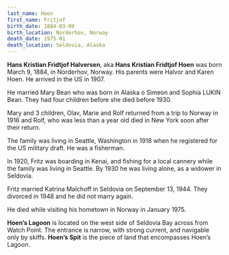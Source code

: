 ```yaml
---
last_name: Hoen
first_name: Fritjof
birth_date: 1884-03-09
birth_location: Norderhov, Norway
death_date: 1975-01
death_location: Seldovia, Alaska
---
```

**Hans Kristian Fridtjof Halversen**, aka **Hans Kristian Fridtjof Hoen** was born March 9, 1884, in Norderhov, Norway.  His parents were Halvor and Karen Hoen. He arrived in the US in 1907.  

He married Mary Bean who was born in Alaska o Simeon and Sophia LUKIN Bean. They had four children before she died before 1930.

Mary and 3 children, Olav, Marie and Rolf returned from a trip to Norway in 1916 and Rolf, who was less than a year old died in New York soon after their return.

The family was living in Seattle, Washington in 1918 when he registered for the US military draft.  He was a fisherman. 

In 1920, Fritz was boarding in Kenai, and fishing for a local cannery while the family was living in Seattle.  By 1930 he was living alone, as a widower in Seldovia.

Fritz married Katrina Malchoff in Seldovia on September 13, 1944. They divorced in 1948 and he did not marry again.  

He died while visiting his hometown in Norway in January 1975.  

**Hoen’s Lagoon** is located on the west side of Seldovia Bay across from Watch Point. The entrance is narrow, with strong current, and navigable only by skiffs.
**Hoen’s Spit** is the piece of land that encompasses Hoen’s Lagoon.
